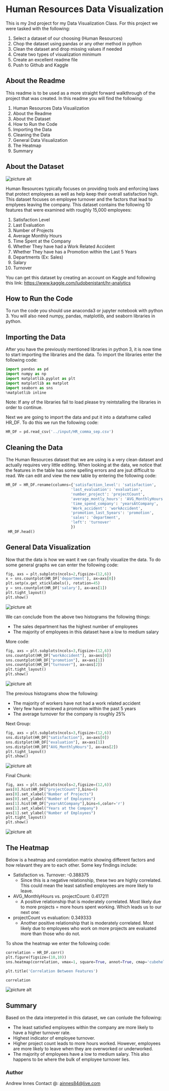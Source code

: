 # Human Resources Data Visualization
This is my 2nd project for my Data Visualization Class. For this project we were tasked with the following:
1. Select a dataset of our choosing (Human Resources)
2. Chop the dataset using pandas or any other method in python
3. Clean the dataset and drop missing values if needed
4. Create two types of visualization minimum
5. Create an excellent readme file
6. Push to Github and Kaggle

## About the Readme
This readme is to be used as a more straight forward walkthrough of the project that was created.
In this readme you will find the following:
1. Human Resources Data Visualization
2. About the Readme
3. About the Dataset
4. How to Run the Code
5. Importing the Data
6. Cleaning the Data
7. General Data Visualization
8. The Heatmap
9. Summary

## About the Dataset
![picture alt](http://ci.alamogordo.nm.us/Assets/COA+Documents+$!26+Images/Human+Recources/HR.jpg)

Human Resources typically focuses on providing tools and enforcing laws that protect employees as well as help keep their overall
satisfaction high.  This dataset focuses on employee turnover and the factors that lead to emplyees leaving the company.
This dataset contains the following 10 features that were examined with roughly 15,000 employees:
1. Satisfaction Level
2. Last Evaluation
3. Number of Projects
4. Average Monthly Hours
5. Time Spent at the Company
6. Whether They have had a Work Related Accident
7. Whether They have has a Promotion within the Last 5 Years
8. Departments (Ex: Sales)
9. Salary
10. Turnover

You can get this dataset by creating an account on Kaggle and following this link:
https://www.kaggle.com/ludobenistant/hr-analytics

## How to Run the Code
To run the code you should use anaconda3 or jupyter notebook with python 3. 
You will also need numpy, pandas, matplotlib, and seaborn libraries in python.

## Importing the Data
After you have the previously mentioned libraries in python 3, it is now time to start importing the libraries and the data.
To import the libraries enter the following code:
```python
import pandas as pd
import numpy as np
import matplotlib.pyplot as plt
import matplotlib as matplot
import seaborn as sns
%matplotlib inline
```
Note: If any of the libraries fail to load please try reintstalling the libraries in order to continue.

Next we are going to import the data and put it into a dataframe called HR_DF.  To do this we run the following code:
```python
HR_DF = pd.read_csv('../input/HR_comma_sep.csv')
```

## Cleaning the Data
The Human Resources dataset that we are using is a very clean dataset and actually requires very little editing.  When
looking at the data, we notice that the features in the table has some spelling errors and are jsut difficult to read.  We can edit
and view the new table by entering the following code:
```python
HR_DF = HR_DF.rename(columns={'satisfaction_level': 'satisfaction',
                             'last_evaluation': 'evaluation',
                             'number_project': 'projectCount',
                             'average_montly_hours': 'AVG_MonthlyHours',
                             'time_spend_company': 'yearsAtCompany',
                             'Work_accident': 'workAccident',
                             'promotion_last_5years': 'promotion',
                             'sales': 'department',
                             'left': 'turnover'
                             })
 HR_DF.head()
 ```
 
 ## General Data Visualization
 Now that the data is how we want it we can finally visualize the data.  To do some general graphs we can enter the following code:
 ```python
 fig, axs = plt.subplots(ncols=2,figsize=(12,6))
x = sns.countplot(HR_DF['department'], ax=axs[0])
plt.setp(x.get_xticklabels(), rotation=45)
y = sns.countplot(HR_DF['salary'], ax=axs[1])
plt.tight_layout()
plt.show()
```
![picture alt](https://raw.githubusercontent.com/ainnes84/Human-Resources-Data-Visualization/master/Department_Salary.jpg)

We can conclude from the above two histograms the following things:
* The sales department has the highest number of employees
* The majority of employees in this dataset have a low to medium salary

More code:
```python
fig, axs = plt.subplots(ncols=3,figsize=(12,6))
sns.countplot(HR_DF["workAccident"], ax=axs[0])
sns.countplot(HR_DF["promotion"], ax=axs[1])
sns.countplot(HR_DF["turnover"], ax=axs[2])
plt.tight_layout()
plt.show()
```
![picture alt](https://raw.githubusercontent.com/ainnes84/Human-Resources-Data-Visualization/master/Images/Accident_Promotion_Turnover.png)

The previous histograms show the following:
* The majority of workers have not had a work related accident
* Very few have recieved a promotion within the past 5 years
* The average turnover for the company is roughly 25%

Next Group:
```python
fig, axs = plt.subplots(ncols=3,figsize=(12,6))
sns.distplot(HR_DF["satisfaction"], ax=axs[0])
sns.distplot(HR_DF["evaluation"], ax=axs[1])
sns.distplot(HR_DF["AVG_MonthlyHours"], ax=axs[2])
plt.tight_layout()
plt.show()
```
![picture alt](https://raw.githubusercontent.com/ainnes84/Human-Resources-Data-Visualization/master/Images/Satisfaction_Evaluation_MonthlyHours.png)

Final Chunk:
```python
fig, axs = plt.subplots(ncols=2,figsize=(12,6))
axs[0].hist(HR_DF["projectCount"],bins=6)
axs[0].set_xlabel("Number of Projects")
axs[0].set_ylabel("Number of Employees")
axs[1].hist(HR_DF["yearsAtCompany"],bins=6,color='r')
axs[1].set_xlabel("Years at the Company")
axs[1].set_ylabel("Number of Employees")
plt.tight_layout()
plt.show()
```
![picture alt](https://raw.githubusercontent.com/ainnes84/Human-Resources-Data-Visualization/master/Images/ProjectCount_Years.png)

## The Heatmap
Below is a heatmap and correlation matrix showing different factors and how relavant they are to each other. Some key findings include:

* Satisfaction vs. Turnover: -0.388375
  * Since this is a negative relationship, these two are highly correlated. This could mean the least satisfied employees are more likely to leave.
* AVG_MonthlyHours vs. projectCount: 0.417211
  * A positive relationship that is moderately correlated. Most likely due to more projects = more hours spent working. Which leads us to our next one:
* projectCount vs evaluation: 0.349333
  * Another positive relationship that is moderately correlated. Most likely due to employees who work on more projects are evaluated more than those who do not.
 
 To show the heatmap we enter the following code:
 ```python
 correlation = HR_DF.corr()
plt.figure(figsize=(10,10))
sns.heatmap(correlation, vmax=1, square=True, annot=True, cmap='cubehelix')

plt.title('Correlation Between Features')

correlation
```
![picture alt](https://raw.githubusercontent.com/ainnes84/Human-Resources-Data-Visualization/master/Images/Heatmap.png)

## Summary
Based on the data interpreted in this dataset, we can conlude the following:

* The least satisfied employees within the company are more likely to have a higher turnover rate.
* Highest indicator of employee turnover.
* Higher project count leads to more hours worked. However, employees are more likely to leave when they are overworked or underworked.
* The majority of employees have a low to medium salary. This also happens to be where the bulk of employee turnover lies.

### Author
Andrew Innes
Contact @: ainnes84@live.com
